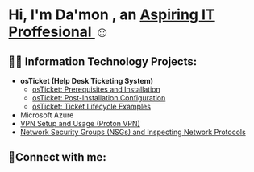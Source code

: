 <h1>Hi, I'm Da'mon , an <a href=>Aspiring IT Proffesional </a>☺</h1>

<h2>👨‍💻 Information Technology Projects:</h2>

- <b>osTicket (Help Desk Ticketing System)</b>
  - [osTicket: Prerequisites and Installation](https://github.com/DaMon-02/osticket-prereqs)
  - [osTicket: Post-Installation Configuration](https://github.com/DaMon-02/post-install-config)
  - [osTicket: Ticket Lifecycle Examples](https://github.com/DaMon-02/ticket-lifecycle)
- Microsoft Azure
- [VPN Setup and Usage (Proton VPN)](http://github.com/DaMon-02/protonvpn)
- [Network Security Groups (NSGs) and Inspecting Network Protocols](https://github/DaMon-02/nsg-proto)
<h2>🤳Connect with me:</h2>



 
